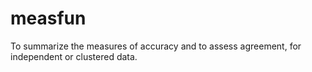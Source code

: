 # measfun
To summarize the measures of accuracy and to assess agreement, for independent or clustered data.
